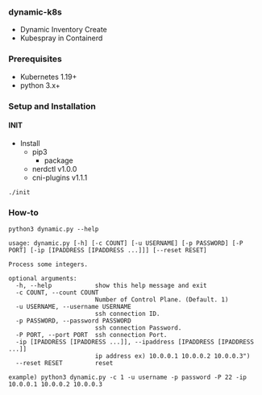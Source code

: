 ### dynamic-k8s

- Dynamic Inventory Create
- Kubespray in Containerd

### Prerequisites

- Kubernetes 1.19+
- python 3.x+

### Setup and Installation

#### INIT

- Install
  - pip3
    - package
  - nerdctl v1.0.0
  - cni-plugins v1.1.1

```
./init
```

### How-to

```
python3 dynamic.py --help

usage: dynamic.py [-h] [-c COUNT] [-u USERNAME] [-p PASSWORD] [-P PORT] [-ip [IPADDRESS [IPADDRESS ...]]] [--reset RESET]

Process some integers.

optional arguments:
  -h, --help            show this help message and exit
  -c COUNT, --count COUNT
                        Number of Control Plane. (Default. 1)
  -u USERNAME, --username USERNAME
                        ssh connection ID.
  -p PASSWORD, --password PASSWORD
                        ssh connection Password.
  -P PORT, --port PORT  ssh connection Port.
  -ip [IPADDRESS [IPADDRESS ...]], --ipaddress [IPADDRESS [IPADDRESS ...]]
                        ip address ex) 10.0.0.1 10.0.0.2 10.0.0.3")
  --reset RESET         reset

example) python3 dynamic.py -c 1 -u username -p password -P 22 -ip 10.0.0.1 10.0.0.2 10.0.0.3
```

